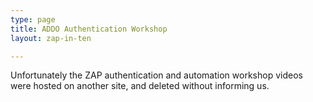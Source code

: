 ```yaml
---
type: page
title: ADDO Authentication Workshop
layout: zap-in-ten

---
```

Unfortunately the ZAP authentication and automation workshop videos were hosted on another site, and deleted without informing us.
